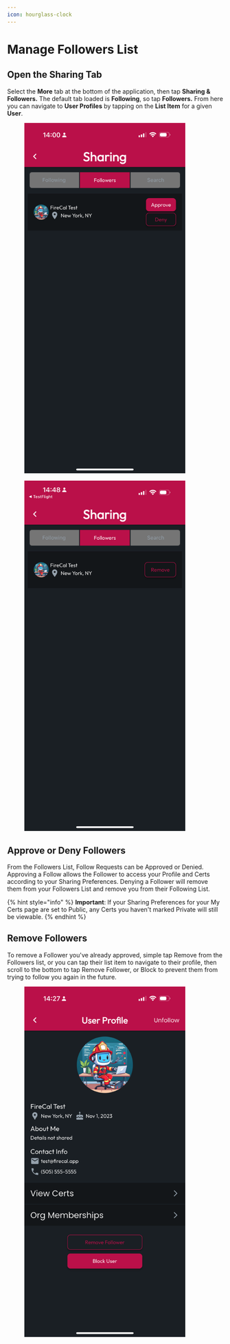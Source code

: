 ```yaml
---
icon: hourglass-clock
---
```


# Manage Followers List

## Open the Sharing Tab

Select the **More** tab at the bottom of the application, then tap **Sharing & Followers.** The default tab loaded is **Following**, so tap **Followers.** From here you can navigate to **User Profiles** by tapping on the **List Item** for a given **User**.

<div><figure><img src="../../.gitbook/assets/1.0.0-more-sharing-followers-pop.PNG" alt="" width="375"><figcaption></figcaption></figure> <figure><img src="../../.gitbook/assets/1.0.0-more-sharing-followers.PNG" alt="" width="375"><figcaption></figcaption></figure></div>

## Approve or Deny Followers

From the Followers List, Follow Requests can be Approved or Denied. Approving a Follow allows the Follower to access your Profile and Certs according to your Sharing Preferences. Denying a Follower will remove them from your Followers List and remove you from their Following List.

{% hint style="info" %}
**Important**: If your Sharing Preferences for your My Certs page are set to Public, any Certs you haven't marked Private will still be viewable.
{% endhint %}

## Remove Followers

To remove a Follower you've already approved, simple tap Remove from the Followers list, or you can tap their list item to navigate to their profile, then scroll to the bottom to tap Remove Follower, or Block to prevent them from trying to follow you again in the future.

<figure><img src="../../.gitbook/assets/1.0.0-user-profile.PNG" alt="" width="375"><figcaption></figcaption></figure>

